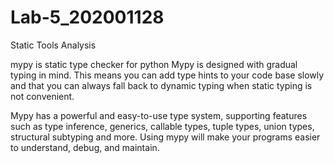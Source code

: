 # Lab-5_202001128
Static Tools Analysis

mypy is static type checker for python 
Mypy is designed with gradual typing in mind. This means you can add type hints to your code base slowly and that you can always fall back to dynamic typing when static typing is not convenient.

Mypy has a powerful and easy-to-use type system, supporting features such as type inference, generics, callable types, tuple types, union types, structural subtyping and more. Using mypy will make your programs easier to understand, debug, and maintain.

